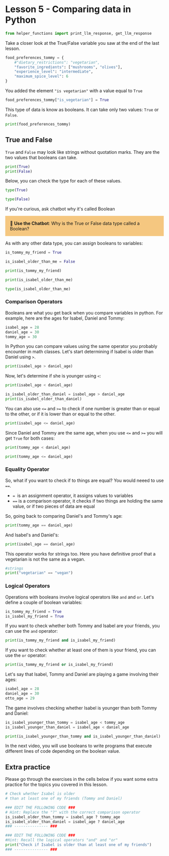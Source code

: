 # Lesson 5 - Comparing data in Python



```python
from helper_functions import print_llm_response, get_llm_response
```

Take a closer look at the True/False variable you saw at the end of the last lesson.


```python
food_preferences_tommy = {
    #"dietary_restrictions": "vegetarian",
    "favorite_ingredients": ["mushrooms", "olives"],
    "experience_level": "intermediate",
    "maximum_spice_level": 6
}
```

You added the element `"is vegetarian"` with a value equal to `True`


```python
food_preferences_tommy["is_vegetarian"] = True
```

This type of data is know as booleans. It can take only two values: `True` or `False`.


```python
print(food_preferences_tommy)
```

## True and False

`True` and `False` may look like strings without quotation marks. They are the two values that booleans can take. 


```python
print(True)
print(False)
```

Below, you can check the type for each of these values.


```python
type(True)
```


```python
type(False)
```

If you're curious, ask chatbot why it's called Boolean
<p style="background-color:#F5C780; padding:15px"> 🤖 <b>Use the Chatbot</b>: Why is the True or False data type called a Boolean?
</p>  


As with any other data type, you can assign booleans to variables:


```python
is_tommy_my_friend = True
```


```python
is_isabel_older_than_me = False
```


```python
print(is_tommy_my_friend)
```


```python
print(is_isabel_older_than_me)
```


```python
type(is_isabel_older_than_me)
```

### Comparison Operators

Booleans are what you get back when you compare variables in python. For example, here are the ages for Isabel, Daniel and Tommy:


```python
isabel_age = 28
daniel_age = 30
tommy_age = 30
```

In Python you can compare values using the same operator you probably encounter in math classes. Let's start determining if Isabel is older than Daniel using `>`.


```python
print(isabel_age > daniel_age)     
```

Now, let's determine if she is younger using `<`:


```python
print(isabel_age < daniel_age) 
```


```python
is_isabel_older_than_daniel = isabel_age > daniel_age
print(is_isabel_older_than_daniel)
```

You can also use `<=` and `>=` to check if one number is greater than or equal to the other, or if it is lower than or equal to the other. 


```python
print(isabel_age <= daniel_age)
```

Since Daniel and Tommy are the same age, when you use `<=` and `>=` you will get `True` for both cases:


```python
print(tommy_age < daniel_age)
```


```python
print(tommy_age <= daniel_age)
```

### Equality Operator
So, what if you want to check if to things are equal? You would neeed to use `==`. 

- `= `is an assignment operator, it assigns values to variables
- `==` is a comparison operator, it checks if two things are holding the same value, or if two pieces of data are equal 

So, going back to comparing Daniel's and Tommy's age:


```python
print(tommy_age == daniel_age)
```

And Isabel's and Daniel's:


```python
print(isabel_age == daniel_age) 
```

This operator works for strings too. Here you have definitive proof that a vegetarian is not the same as a vegan.


```python
#strings
print("vegetarian" == "vegan")
```

### Logical Operators

Operations with booleans involve logical operators like `and` and `or`. Let's define a couple of boolean variables:


```python
is_tommy_my_friend = True
is_isabel_my_friend = True
```

If you want to check whether both Tommy and Isabel are your friends, you can use the `and` operator:


```python
print(is_tommy_my_friend and is_isabel_my_friend)
```

If you want to check whether at least one of them is your friend, you can use the `or` operator:


```python
print(is_tommy_my_friend or is_isabel_my_friend)
```

Let's say that Isabel, Tommy and Daniel are playing a game involving their ages:


```python
isabel_age = 28
daniel_age = 30
otto_age = 29
```

The game involves checking whether Isabel is younger than both Tommy and Daniel:


```python
is_isabel_younger_than_tommy = isabel_age < tommy_age
is_isabel_younger_than_daniel = isabel_age < daniel_age
```


```python
print(is_isabel_younger_than_tommy and is_isabel_younger_than_daniel)
```

In the next video, you will use booleans to write programs that execute different lines of code depending on the boolean value.

## Extra practice

Please go through the exercises in the cells below if you want some extra practice for the topics you covered in this lesson.


```python
# Check whether Isabel is older
# than at least one of my friends (Tommy and Daniel)

### EDIT THE FOLLOWING CODE ###
# Hint: Replace the "?" with the correct comparison operator
is_isabel_older_than_tommy = isabel_age ? tommy_age
is_isabel_older_than_daniel = isabel_age ? daniel_age
### --------------- ###

### EDIT THE FOLLOWING CODE ###
#Hint: Recall the logical operators "and" and "or" 
print("Check if Isabel is older than at least one of my friends")
### --------------- ###
```
